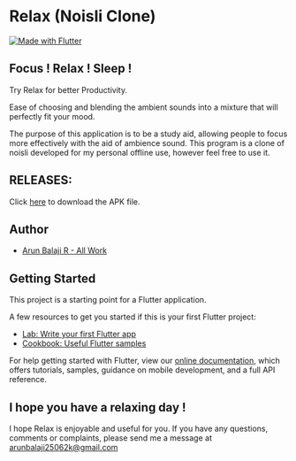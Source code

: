 # Relax (Noisli Clone)

[![Made with Flutter](https://img.shields.io/badge/Made%20with-Flutter-%2345D1FE)](https://flutter.dev/)

## Focus ! Relax ! Sleep !

Try Relax for better Productivity.

Ease of choosing and blending the ambient sounds into a mixture that will perfectly fit your mood.

The purpose of this application is to be a study aid, allowing people to focus more effectively with the aid of ambience sound. This program is a clone of noisli developed for my personal offline use, however feel free to use it.

 ## RELEASES:

  Click [here](https://github.com/ArunBalajiR/relax/releases) to download the APK file.

## Author

- [Arun Balaji R - All Work](https://github.com/ArunBalajiR)

## Getting Started

This project is a starting point for a Flutter application.

A few resources to get you started if this is your first Flutter project:

- [Lab: Write your first Flutter app](https://flutter.dev/docs/get-started/codelab)
- [Cookbook: Useful Flutter samples](https://flutter.dev/docs/cookbook)

For help getting started with Flutter, view our
[online documentation](https://flutter.dev/docs), which offers tutorials,
samples, guidance on mobile development, and a full API reference.

## I hope you have a relaxing day !

I hope Relax is enjoyable and useful for you. If you have any questions, comments or complaints, please send me a message at arunbalaji25062k@gmail.com
